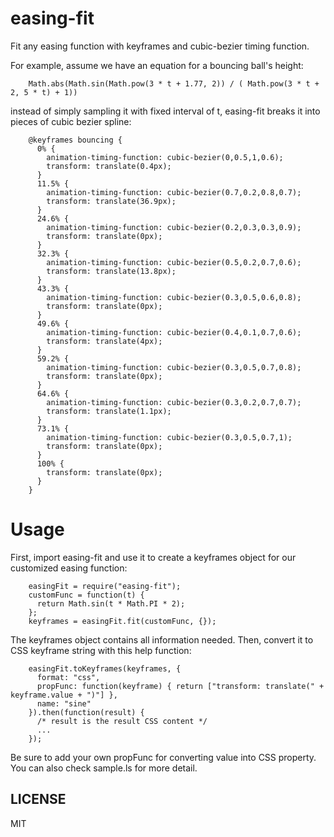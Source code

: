 # easing-fit

Fit any easing function with keyframes and cubic-bezier timing function.

For example, assume we have an equation for a bouncing ball's height:

```
    Math.abs(Math.sin(Math.pow(3 * t + 1.77, 2)) / ( Math.pow(3 * t + 2, 5 * t) + 1))
```


instead of simply sampling it with fixed interval of t, easing-fit breaks it into pieces of cubic bezier spline:

```
    @keyframes bouncing {
      0% {
        animation-timing-function: cubic-bezier(0,0.5,1,0.6);
        transform: translate(0.4px);
      }
      11.5% {
        animation-timing-function: cubic-bezier(0.7,0.2,0.8,0.7);
        transform: translate(36.9px);
      }
      24.6% {
        animation-timing-function: cubic-bezier(0.2,0.3,0.3,0.9);
        transform: translate(0px);
      }
      32.3% {
        animation-timing-function: cubic-bezier(0.5,0.2,0.7,0.6);
        transform: translate(13.8px);
      }
      43.3% {
        animation-timing-function: cubic-bezier(0.3,0.5,0.6,0.8);
        transform: translate(0px);
      }
      49.6% {
        animation-timing-function: cubic-bezier(0.4,0.1,0.7,0.6);
        transform: translate(4px);
      }
      59.2% {
        animation-timing-function: cubic-bezier(0.3,0.5,0.7,0.8);
        transform: translate(0px);
      }
      64.6% {
        animation-timing-function: cubic-bezier(0.3,0.2,0.7,0.7);
        transform: translate(1.1px);
      }
      73.1% {
        animation-timing-function: cubic-bezier(0.3,0.5,0.7,1);
        transform: translate(0px);
      }
      100% {
        transform: translate(0px);
      }
    }
```


# Usage

First, import easing-fit and use it to create a keyframes object for our customized easing function:

```
    easingFit = require("easing-fit");
    customFunc = function(t) {
      return Math.sin(t * Math.PI * 2);
    };
    keyframes = easingFit.fit(customFunc, {});
```

The keyframes object contains all information needed. Then, convert it to CSS keyframe string with this help function:

```
    easingFit.toKeyframes(keyframes, {
      format: "css",
      propFunc: function(keyframe) { return ["transform: translate(" + keyframe.value + ")"] },
      name: "sine"
    }).then(function(result) {
      /* result is the result CSS content */
      ...
    });
```

Be sure to add your own propFunc for converting value into CSS property. You can also check sample.ls for more detail.


## LICENSE

MIT
